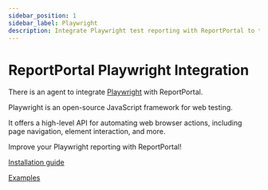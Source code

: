 ```yaml
---
sidebar_position: 1
sidebar_label: Playwright
description: Integrate Playwright test reporting with ReportPortal to track automation results and optimize testing workflows.
---
```


# ReportPortal Playwright Integration

There is an agent to integrate [Playwright](https://playwright.dev/) with ReportPortal.

Playwright is an open-source JavaScript framework for web testing.

It offers a high-level API for automating web browser actions, including page navigation, element interaction, and more.

Improve your Playwright reporting with ReportPortal!

[Installation guide](https://github.com/reportportal/agent-js-playwright#readme)

[Examples](https://github.com/reportportal/examples-js/tree/master/example-playwright)

